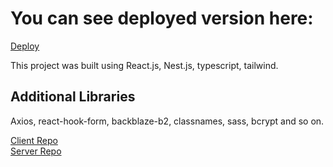 # You can see deployed version here:
<a href="https://travel-client-eight.vercel.app/login">Deploy</a> 

This project was built using React.js, Nest.js, typescript, tailwind.

## Additional Libraries

Axios, react-hook-form, backblaze-b2, classnames, sass, bcrypt and so on.

<div><a href="https://github.com/Mikalai-Hurinovich/travel-client">Client Repo</a></div> 
<div><a href="https://github.com/Mikalai-Hurinovich/travel-server">Server Repo</a></div>
